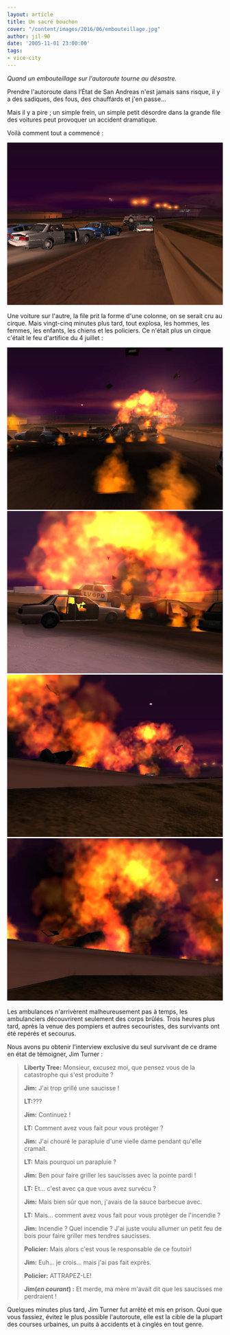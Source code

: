 ```yaml
---
layout: article
title: Un sacré bouchon
cover: "/content/images/2016/06/embouteillage.jpg"
author: jil-90
date: '2005-11-01 23:00:00'
tags:
- vice-city
---
```


_Quand un embouteillage sur l'autoroute tourne au désastre._

Prendre l'autoroute dans l’État de San Andreas n'est jamais sans risque, il y a des sadiques, des fous, des chauffards et j'en passe...

Mais il y a pire ; un simple frein, un simple petit désordre dans la grande file des voitures peut provoquer un accident dramatique.

Voilà comment tout a commencé :

![](/content/images/2005/01/embouteillage1.jpg)

Une voiture sur l'autre, la file prit la forme d'une colonne, on se serait cru au cirque. Mais vingt-cinq minutes plus tard, tout explosa, les hommes, les femmes, les enfants, les chiens et les policiers. Ce n'était plus un cirque c'était le feu d'artifice du 4 juillet :

![](/content/images/2005/01/embouteillage2.jpg)
![](/content/images/2005/01/embouteillage3.jpg)
![](/content/images/2005/01/embouteillage4.jpg)
![](/content/images/2005/01/embouteillage5.jpg)

Les ambulances n'arrivèrent malheureusement pas à temps, les ambulanciers découvrirent seulement des corps brûlés. Trois heures plus tard, après la venue des pompiers et autres secouristes, des survivants ont été repérés et secourus.

Nous avons pu obtenir l'interview exclusive du seul survivant de ce drame en état de témoigner, Jim Turner :

> **Liberty Tree:** Monsieur, excusez moi, que pensez vous de la catastrophe qui s'est produite ?
> 
> **Jim:** J'ai trop grillé une saucisse !
> 
> **LT:**???
> 
> **Jim:** Continuez !
> 
> **LT:** Comment avez vous fait pour vous protéger ?
> 
> **Jim:** J'ai chouré le parapluie d'une vielle dame pendant qu'elle cramait.
> 
> **LT:** Mais pourquoi un parapluie ?
> 
> **Jim:** Ben pour faire griller les saucisses avec la pointe pardi !
> 
> **LT:** Et... c'est avec ça que vous avez survécu ?
> 
> **Jim:** Mais bien sûr que non, j'avais de la sauce barbecue avec.
> 
> **LT:** Mais... comment avez vous fait pour vous protéger de l'incendie ?
> 
> **Jim:** Incendie ? Quel incendie ? J'ai juste voulu allumer un petit feu de bois pour faire griller mes tendres saucisses.
> 
> **Policier:** Mais alors c'est vous le responsable de ce foutoir!
> 
> **Jim:** Euh... je crois... mais j'ai pas fait exprès.
> 
> **Policier:** ATTRAPEZ-LE!
> 
> **Jim(_en courant_) :** Et merde, ma mère m'avait dit que les saucisses me perdraient !

Quelques minutes plus tard, Jim Turner fut arrêté et mis en prison. Quoi que vous fassiez, évitez le plus possible l'autoroute, elle est la cible de la plupart des courses urbaines, un puits à accidents et à cinglés en tout genre.

<!--kg-card-end: markdown-->
